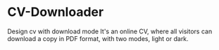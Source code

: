# CV-Downloader
Design cv with download mode
It's an online CV, where all visitors can download a copy in PDF format, with two modes, light or dark.  

